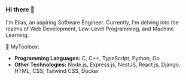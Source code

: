 ### Hi there 👋
I'm Elias, an aspiring Software Engineer. Currently, I'm delving into the realms of Web Development, Low-Level Programming, and Machine Learning.

🚀 MyToolbox:
- **Programming Languages:** C, C++, TypeScript, Python, Go
- **Other Technologies:** Node.js, Express.js, NestJS, React.js, Django, HTML, CSS, Tailwind CSS, Docker
<!--
**Elias-Belkheiri/Elias-Belkheiri** is a ✨ _special_ ✨ repository because its `README.md` (this file) appears on your GitHub profile.

Here are some ideas to get you started:

- 🔭 I’m currently working on ...
- 🌱 I’m currently learning ...
- 👯 I’m looking to collaborate on ...
- 🤔 I’m looking for help with ...
- 💬 Ask me about ...
- 📫 How to reach me: ...
- 😄 Pronouns: ...
- ⚡ Fun fact: ...
-->
